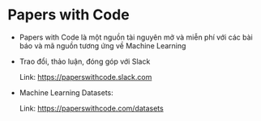 # Papers with Code
- Papers with Code là một nguồn tài nguyên mở và miễn phí với các bài báo và mã nguồn tương ứng về Machine Learning
- Trao đổi, thảo luận, đóng góp với Slack

    Link: https://paperswithcode.slack.com
- Machine Learning Datasets:

    Link: https://paperswithcode.com/datasets
